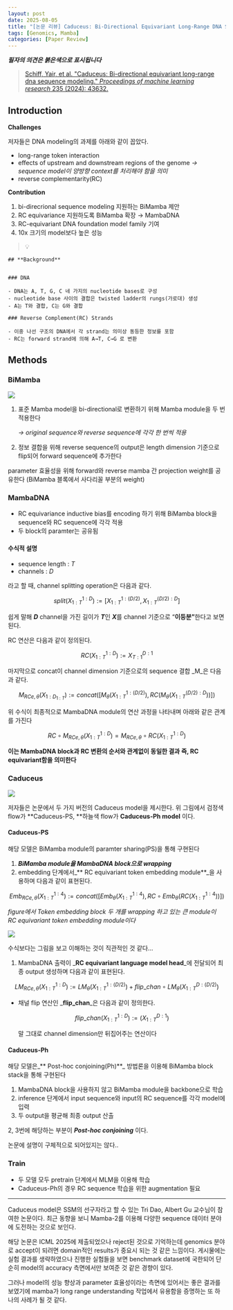 ```yaml
---
layout: post
date: 2025-08-05
title: "[논문 리뷰] Caduceus: Bi-Directional Equivariant Long-Range DNA Sequence Modeling"
tags: [Genomics, Mamba]
categories: [Paper Review]
---
```


<span class="notion-red">_**필자의 의견은 붉은색으로 표시됩니다**_</span>


> [Schiff, Yair, et al. "Caduceus: Bi-directional equivariant long-range dna sequence modeling." ](https://pmc.ncbi.nlm.nih.gov/articles/PMC12189541/)[_Proceedings of machine learning research_](https://pmc.ncbi.nlm.nih.gov/articles/PMC12189541/)[ 235 (2024): 43632.](https://pmc.ncbi.nlm.nih.gov/articles/PMC12189541/)



## Introduction


**Challenges**


저자들은 DNA modeling의 과제를 아래와 같이 꼽았다.

- long-range token interaction
- effects of upstream and downstream regions of the genome 
_→ sequence model이 양방향 context를 처리해야 함을 의미_
- reverse complementarity(RC)

**Contribution**

1. bi-direcrional sequence modeling 지원하는 BiMamba 제안
1. RC equivariance 지원하도록 BiMamba 확장 → MambaDNA
1. RC-equivariant DNA foundation model family 기여
1. 10x 크기의 model보다 높은 성능

> 💡 


	## **Background**


	### DNA

	- DNA는 A, T, G, C 네 가지의 nucleotide bases로 구성
	- nucleotide base 사이의 결합은 twisted ladder의 rungs(가로대) 생성
	- A는 T와 결합, C는 G와 결합

	### Reverse Complement(RC) Strands

	- 이중 나선 구조의 DNA에서 각 strand는 의미상 동등한 정보를 포함
	- RC는 forward strand에 의해 A→T, C→G 로 변환


## Methods



### BiMamba


![](https://prod-files-secure.s3.us-west-2.amazonaws.com/542b861c-36a8-4051-84e5-8804b6728dba/2c247d59-7815-4980-99f0-8f0d21f445a7/image.png?X-Amz-Algorithm=AWS4-HMAC-SHA256&X-Amz-Content-Sha256=UNSIGNED-PAYLOAD&X-Amz-Credential=ASIAZI2LB466ROO73E5H%2F20250909%2Fus-west-2%2Fs3%2Faws4_request&X-Amz-Date=20250909T190115Z&X-Amz-Expires=3600&X-Amz-Security-Token=IQoJb3JpZ2luX2VjEHIaCXVzLXdlc3QtMiJGMEQCIDjk8Vw07%2BNkJ2KzTjawZnuhA2xBMhayxGcfHD223qAeAiBZcLNxgKNwxGEtJvdDhdmE9EV44zKA5tfu1tut%2Fty3CCqIBAjb%2F%2F%2F%2F%2F%2F%2F%2F%2F%2F8BEAAaDDYzNzQyMzE4MzgwNSIMfzo9EQ0ufdKWmGb9KtwDZsLNEkJnJxJDIxjnp6%2Bc40iN1xJcgh5qefKOsQPjWXx2FMv%2Fu6WC3rmu4G7QHiE40ogiy%2B1mXuKJNbdj6KIew70Nivu5kXH6O9Q7E1y1ZBp7chDm6oe4RlEoVNHcBShd1JOFKGw4rOyP6VUFPBYE583cmEbm%2Br6CjJg9hTN%2Bigf%2B1y10ntO9QhBJJ2124kQIm1GZ4yk8lTAMgHG%2FWLjVQvYUnqB7zqO3gGUT0xMhfC83zAobU6N8212cLYGNRSQubhWz3weYBv0sxnqh35frsTqxSA8jDLcGsmNNElcBAw6z83Ej8Glwpt%2FxXjfrcMF5qTsGiXD2Pz3Nwx4Ufm1CyMu691a3FErqLBOIRrDux4Cheq6BRqSTdHVslF%2FyKZHL4jZTQyD7QPEovnGoWjC5QwOZMv1ZfGd5VtBE%2FRCRpeNPLnl3%2BlV5FDtmWjUy%2BE3coyr4h2aAGXvhRS1wKaTRScQ7NAoV59K3ooCYLwK8X5DqL%2FYfZnpVvknnv%2BHroXE%2BlbV4%2BRaHPirSpJM2hlzsjFy%2BQpmlwMZ6ly0%2B2k9Kr%2FGDQtQAR1ykt%2BfWrn83zm%2FzRwLFYAd7JOAGHGJNVovW3r0V8y7DB1HO%2BrrbCF82L7fdwq87PoH%2FXCr%2BaKowxd6BxgY6pgEFOJgGDjqPOA%2BYtqLuHaCCjmn64qR8ObIyT5ktvpBJ%2BNM19ZyppE%2FfQs3PlTs3lu%2FoOwTT3Zb37mNJfd1H12ND%2BJxbr2F2Mc7VnSl0OcI1uaorqj%2FMIa1FZCIFG%2BHOPlHzCoThf4h20DPA7k5ZH2femLFgu6LmYSRckin6oUuO8ObsunN7pwlTuJXhw3IP9i0UBOPEQskilwfc%2B7Hs4h7NUncwsDA7&X-Amz-Signature=14a0c3934fe734ea248cdb2d08b80cdfc65473eef630f83f2a41e9531c764f35&X-Amz-SignedHeaders=host&x-amz-checksum-mode=ENABLED&x-id=GetObject)

1. 표준 Mamba model을 bi-directional로 변환하기 위해 Mamba module을 두 번 적용한다

	_→ original sequence와 reverse sequence에 각각 한 번씩 적용_

1. 정보 결합을 위해 reverse sequence의 output은 length dimension 기준으로 flip되어 forward sequence에 추가한다

parameter 효율성을 위해 forward와 reverse mamba 간 projection weight를 공유한다 (BiMamba 블록에서 사다리꼴 부분의 weight)



### MambaDNA

- RC equivariance inductive bias를 encoding 하기 위해 BiMamba block을 sequence와 RC sequence에 각각 적용
- 두 block의 paramter는 공유됨


#### 수식적 설명

- sequence length : _T_
- channels : _D_

라고 할 때,  channel splitting operation은 다음과 같다.


$$
split(X^{1:D}_{1:T}):=[X^{1:(D/2)}_{1:T},X^{(D/2):D}_{1:T}]
$$


<span class="notion-red">쉽게 말해 </span><span class="notion-red">_**D**_</span><span class="notion-red"> channel을 가진 길이가 </span><span class="notion-red">_**T**_</span><span class="notion-red">인 </span><span class="notion-red">_**X**_</span><span class="notion-red">를 channel 기준으로 “</span><span class="notion-red">**이등분”**</span><span class="notion-red">한다고 보면 된다.</span>


RC 연산은 다음과 같이 정의된다.


$$
RC(X^{1:D}_{1:T}):=X^{D:1}_{T:1}
$$


마지막으로 concat이 channel dimension 기준으로의 sequence 결합 _M_은 다음과 같다.


$$
M_{RCe,\theta}(X_{1:D_{1:T}}):=concat([M_{\theta}(X^{1:(D/2)}_{1:T}),RC(M_{\theta}(X^{(D/2):D}_{1:T}))])
$$


위 수식이 최종적으로 MambaDNA module의 연산 과정을 나타내며 아래와 같은 관계를 가진다


$$
RC\circ M_{RCe,\theta}(X^{1:D}_{1:T}) = M_{RCe,\theta} \circ RC(X^{1:D}_{1:T})
$$


**이는 MambaDNA block과 RC 변환의 순서와 관계없이 동일한 결과 즉, RC equivariant함을 의미한다**



### Caduceus


![](https://prod-files-secure.s3.us-west-2.amazonaws.com/542b861c-36a8-4051-84e5-8804b6728dba/f94a60d7-8145-473b-aef9-7c68d3ec604a/image.png?X-Amz-Algorithm=AWS4-HMAC-SHA256&X-Amz-Content-Sha256=UNSIGNED-PAYLOAD&X-Amz-Credential=ASIAZI2LB466ROO73E5H%2F20250909%2Fus-west-2%2Fs3%2Faws4_request&X-Amz-Date=20250909T190115Z&X-Amz-Expires=3600&X-Amz-Security-Token=IQoJb3JpZ2luX2VjEHIaCXVzLXdlc3QtMiJGMEQCIDjk8Vw07%2BNkJ2KzTjawZnuhA2xBMhayxGcfHD223qAeAiBZcLNxgKNwxGEtJvdDhdmE9EV44zKA5tfu1tut%2Fty3CCqIBAjb%2F%2F%2F%2F%2F%2F%2F%2F%2F%2F8BEAAaDDYzNzQyMzE4MzgwNSIMfzo9EQ0ufdKWmGb9KtwDZsLNEkJnJxJDIxjnp6%2Bc40iN1xJcgh5qefKOsQPjWXx2FMv%2Fu6WC3rmu4G7QHiE40ogiy%2B1mXuKJNbdj6KIew70Nivu5kXH6O9Q7E1y1ZBp7chDm6oe4RlEoVNHcBShd1JOFKGw4rOyP6VUFPBYE583cmEbm%2Br6CjJg9hTN%2Bigf%2B1y10ntO9QhBJJ2124kQIm1GZ4yk8lTAMgHG%2FWLjVQvYUnqB7zqO3gGUT0xMhfC83zAobU6N8212cLYGNRSQubhWz3weYBv0sxnqh35frsTqxSA8jDLcGsmNNElcBAw6z83Ej8Glwpt%2FxXjfrcMF5qTsGiXD2Pz3Nwx4Ufm1CyMu691a3FErqLBOIRrDux4Cheq6BRqSTdHVslF%2FyKZHL4jZTQyD7QPEovnGoWjC5QwOZMv1ZfGd5VtBE%2FRCRpeNPLnl3%2BlV5FDtmWjUy%2BE3coyr4h2aAGXvhRS1wKaTRScQ7NAoV59K3ooCYLwK8X5DqL%2FYfZnpVvknnv%2BHroXE%2BlbV4%2BRaHPirSpJM2hlzsjFy%2BQpmlwMZ6ly0%2B2k9Kr%2FGDQtQAR1ykt%2BfWrn83zm%2FzRwLFYAd7JOAGHGJNVovW3r0V8y7DB1HO%2BrrbCF82L7fdwq87PoH%2FXCr%2BaKowxd6BxgY6pgEFOJgGDjqPOA%2BYtqLuHaCCjmn64qR8ObIyT5ktvpBJ%2BNM19ZyppE%2FfQs3PlTs3lu%2FoOwTT3Zb37mNJfd1H12ND%2BJxbr2F2Mc7VnSl0OcI1uaorqj%2FMIa1FZCIFG%2BHOPlHzCoThf4h20DPA7k5ZH2femLFgu6LmYSRckin6oUuO8ObsunN7pwlTuJXhw3IP9i0UBOPEQskilwfc%2B7Hs4h7NUncwsDA7&X-Amz-Signature=6f90eb4dfbab31ba29ce98e47217e91b6749c41ebe576756e4d215aa3e62370a&X-Amz-SignedHeaders=host&x-amz-checksum-mode=ENABLED&x-id=GetObject)


저자들은 논문에서 두 가지 버전의 Caduceus model을 제시한다. 위 그림에서 검정색 flow가 **Caduceus-PS, **하늘색 flow가 **Caduceus-Ph model** 이다.



#### Caduceus-PS


해당 모델은 BiMamba module의 paramter sharing(PS)을 통해 구현된다

1. _**BiMamba module을 MambaDNA block으로 wrapping**_
1. embedding 단계에서_** RC equivariant token embedding module**_을 사용하며 다음과 같이 표현된다.

$$
Emb_{RCe,\theta}(X^{1:4}_{1:T}):=concat([Emb_{\theta}(X^{1:4}_{1:T}),RC \circ Emb_{\theta}(RC(X^{1:4}_{1:T}))])
$$


_figure에서 Token embedding block 두 개를 wrapping 하고 있는 큰 module이 RC equivariant token embedding module이다_


![](https://prod-files-secure.s3.us-west-2.amazonaws.com/542b861c-36a8-4051-84e5-8804b6728dba/b175e4da-71eb-4e91-8c23-a06dabe673c9/image.png?X-Amz-Algorithm=AWS4-HMAC-SHA256&X-Amz-Content-Sha256=UNSIGNED-PAYLOAD&X-Amz-Credential=ASIAZI2LB466ROO73E5H%2F20250909%2Fus-west-2%2Fs3%2Faws4_request&X-Amz-Date=20250909T190115Z&X-Amz-Expires=3600&X-Amz-Security-Token=IQoJb3JpZ2luX2VjEHIaCXVzLXdlc3QtMiJGMEQCIDjk8Vw07%2BNkJ2KzTjawZnuhA2xBMhayxGcfHD223qAeAiBZcLNxgKNwxGEtJvdDhdmE9EV44zKA5tfu1tut%2Fty3CCqIBAjb%2F%2F%2F%2F%2F%2F%2F%2F%2F%2F8BEAAaDDYzNzQyMzE4MzgwNSIMfzo9EQ0ufdKWmGb9KtwDZsLNEkJnJxJDIxjnp6%2Bc40iN1xJcgh5qefKOsQPjWXx2FMv%2Fu6WC3rmu4G7QHiE40ogiy%2B1mXuKJNbdj6KIew70Nivu5kXH6O9Q7E1y1ZBp7chDm6oe4RlEoVNHcBShd1JOFKGw4rOyP6VUFPBYE583cmEbm%2Br6CjJg9hTN%2Bigf%2B1y10ntO9QhBJJ2124kQIm1GZ4yk8lTAMgHG%2FWLjVQvYUnqB7zqO3gGUT0xMhfC83zAobU6N8212cLYGNRSQubhWz3weYBv0sxnqh35frsTqxSA8jDLcGsmNNElcBAw6z83Ej8Glwpt%2FxXjfrcMF5qTsGiXD2Pz3Nwx4Ufm1CyMu691a3FErqLBOIRrDux4Cheq6BRqSTdHVslF%2FyKZHL4jZTQyD7QPEovnGoWjC5QwOZMv1ZfGd5VtBE%2FRCRpeNPLnl3%2BlV5FDtmWjUy%2BE3coyr4h2aAGXvhRS1wKaTRScQ7NAoV59K3ooCYLwK8X5DqL%2FYfZnpVvknnv%2BHroXE%2BlbV4%2BRaHPirSpJM2hlzsjFy%2BQpmlwMZ6ly0%2B2k9Kr%2FGDQtQAR1ykt%2BfWrn83zm%2FzRwLFYAd7JOAGHGJNVovW3r0V8y7DB1HO%2BrrbCF82L7fdwq87PoH%2FXCr%2BaKowxd6BxgY6pgEFOJgGDjqPOA%2BYtqLuHaCCjmn64qR8ObIyT5ktvpBJ%2BNM19ZyppE%2FfQs3PlTs3lu%2FoOwTT3Zb37mNJfd1H12ND%2BJxbr2F2Mc7VnSl0OcI1uaorqj%2FMIa1FZCIFG%2BHOPlHzCoThf4h20DPA7k5ZH2femLFgu6LmYSRckin6oUuO8ObsunN7pwlTuJXhw3IP9i0UBOPEQskilwfc%2B7Hs4h7NUncwsDA7&X-Amz-Signature=513cbdb00210e101aa6490206e20bd34c38a63dfaa0f505586b43c7a64847364&X-Amz-SignedHeaders=host&x-amz-checksum-mode=ENABLED&x-id=GetObject)


<span class="notion-red">수식보다는 그림을 보고 이해하는 것이 직관적인 것 같다…</span>

1. MambaDNA 출력이 _**RC equivariant language model head**_에 전달되어 최종 output 생성하며 다음과 같이 표현된다.

$$
LM_{RCe,\theta}(X^{1:D}_{1:T}):= LM_{\theta}(X^{1:(D/2)}_{1:T})+flip\_chan\circ LM_{\theta}(X^{D:(D/2)}_{1:T})
$$

- 채널 flip 연산인 _**flip\_chan**_은 다음과 같이 정의한다.

	$$
	flip\_chan(X^{1:D}_{1:T}):=(X^{D:1}_{1:T})
	$$


	말 그대로 channel dimension만 뒤집어주는 연산이다



#### Caduceus-Ph


해당 모델은_** Post-hoc conjoining(Ph)**_ 방법론을 이용해 BiMamba block stack을 통해 구현된다

1. MambaDNA block을 사용하지 않고 BiMamba module을 backbone으로 학습
1. inference 단계에서 input sequence와 input의 RC sequence를 각각 model에 입력
1. 두 output을 평균해 최종 output 산출

2, 3번에 해당하는 부분이 _**Post-hoc conjoining**_ 이다.


<span class="notion-red">논문에 설명이 구체적으로 되어있지는 않다..</span>



### Train

- 두 모델 모두 pretrain 단계에서 MLM을 이용해 학습
- Caduceus-Ph의 경우 RC sequence 학습을 위한 augmentation 필요

---


<span class="notion-red">Caduceus model은 SSM의 선구자라고 할 수 있는 Tri Dao, Albert Gu 교수님이 참여한 논문이다. 최근 동향을 보니 Mamba-2를 이용해 다양한 sequence 데이터 분야에 도전하는 것으로 보인다.</span>


<span class="notion-red">해당 논문은 ICML 2025에 제출되었으나 reject된 것으로 기억하는데 genomics 분야로 accept이 되려면 domain적인 results가 중요시 되는 것 같은 느낌이다. 게시물에는 실험 결과를 생략하였으나 진행한 실험들을 보면 benchmark dataset에 국한되어 단순히 model의 accuracy 측면에서만 보여준 것 같은 경향이 있다.</span>


<span class="notion-red">그러나 model의 성능 향상과 parameter 효율성이라는 측면에 있어서는 좋은 결과를 보였기에 mamba가 long range understanding 작업에서 유용함을 증명하는 또 하나의 사례가 될 것 같다.</span>

